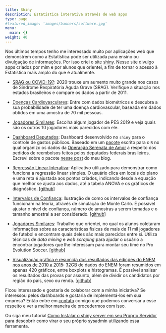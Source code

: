 ```yaml
---
title: Shiny
description: Estatística interativa através de web apps
type: page
#featured_image: 'images/banners/software.jpg'
menu:
  main: {}
weight: 40
---
```


Nos últimos tempos tenho me interessado muito por aplicações web que demonstrem como a Estatística pode ser utilizada para ensino ou divulgação de informações. Por isso criei o site [shiny](http://shiny.estatistica.ccet.ufrn.br/). Nesse site divulgo apps criados por mim e por alunos que orientei, a fim de tornar o acesso à Estatística mais amplo do que é atualmente.

* [SRAG ou COVID-19?](http://shiny.estatistica.ccet.ufrn.br/srag/): 2020 trouxe um aumento muito grande nos casos de Síndrome Respiratória Aguda Grave (SRAG). Verifique a situação nos estados brasileiros e compare os dados a partir de 2011.

* [Doenças Cardiovasculares](http://shiny.estatistica.ccet.ufrn.br/DoencasCardiovasculares/): Entre com dados biométricos e descubra a sua probabilidade de ter uma doença cardiovascular, baseada em dados obtidos em uma amostra de 70 mil pessoas.

* [Jogadores Similares](http://shiny.estatistica.ccet.ufrn.br/JogadoresSimilares/): Escolha algum jogador de PES 2019 e veja quais são os outros 10 jogadores mais parecidos com ele.

* [Dashboard Deputados](http://shiny.estatistica.ccet.ufrn.br/DashboardDeputados/): Dashboard desenvolvido no `shiny` para o controle de gastos públicos. Baseado em um [pacote](https://github.com/mnunes/reembolsos/) escrito para o `R` no qual organizo os dados da [Operação Serenata de Amor](https://serenata.ai/) a respeito dos pedidos de reembolsos feitos pelos deputados federais brasileiros. Escrevi sobre o pacote [nesse post](http://marcusnunes.me/post/controle-de-gastos-publicos-como-verificar-quanto-os-deputados-federais-estao-gastando/) do meu blog.

* [Regressão Linear Interativa](http://shiny.estatistica.ccet.ufrn.br/regressao-linear-interativa/): Aplicativo utilizado para demonstrar como funciona a regressão linear simples. O usuário clica em locais do plano e uma reta é ajustada aos pontos criados, indicando desde a equação que melhor se ajusta aos dados, até a tabela ANOVA e os gráficos de diagnóstico. [[github]](https://github.com/mnunes/regressao)

* [Intervalos de Confiança](http://shiny.estatistica.ccet.ufrn.br/IC/): Ilustração de como os intervalos de confiança funcionam na teoria, através de simulação de Monte Carlo. É possível ajustar o nível de confiança, número de amostras a serem tomadas e o tamanho amostral a ser considerado. [[github]](https://github.com/mnunes/IntervalosDeConfianca)

* [Jogadores Similares](http://shiny.estatistica.ccet.ufrn.br/JogadoresSimilares/): Trabalho que orientei, no qual os alunos coletaram informações sobre as características físicas de mais de 11 mil jogadores de futebol e encontram quais deles são mais parecidos entre si. Utiliza técnicas de _data mining_ e _web scraping_ para ajudar o usuário a encontrar jogadores que lhe interessam para montar seu time no Pro Evolution Soccer. [[github]](https://github.com/soaresjulio/Jogadores-Similares)

* [Visualização gráfica e resumida dos resultados das edições do ENEM nos anos de 2010 a 2015](http://shiny.estatistica.ccet.ufrn.br/enem/): 32GB de dados do ENEM foram resumidos em apenas 420 gráficos, entre boxplots e histogramas. É possível analisar os resultados das provas por assunto, além de dividir os candidatos por região do país, sexo ou renda. [[github]](https://github.com/Marylaine/Visualiza-o-dos-Resultados-do-ENEM-2010-a-2015-)

Ficou interessado e gostaria de colaborar com a minha iniciativa? Se interessou pelos dashboards e gostaria de implementá-los em sua empresa? Então entre em [contato](https://marcusnunes.me/contato/) comigo que podemos conversar a esse respeito e ver a melhor maneira de procedermos com isso.

Ou siga meu tutorial [Como Instalar o shiny server em seu Próprio Servidor](https://marcusnunes.me/posts/como-instalar-o-shiny-em-seu-proprio-servidor/) para descobrir como virar o seu próprio sysadmin utilizando essa ferramenta.

